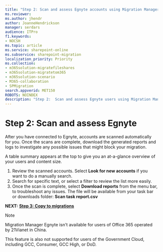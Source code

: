 ```yaml
---
title: "Step 2: Scan and assess Egnyte accounts using Migration Manager"
ms.reviewer: 
ms.author: jhendr
author: JoanneHendrickson
manager: serdars
audience: ITPro
f1.keywords:
- NOCSH
ms.topic: article
ms.service: sharepoint-online
ms.subservice: sharepoint-migration
localization_priority: Priority
ms.collection:
- m365solution-migratefileshares
- m365solution-migratetom365
- m365solution-scenario
- M365-collaboration
- SPMigration
search.appverid: MET150
ROBOTS: NOINDEX
description: "Step 2:  Scan and assess Egnyte users using Migration Manager."
---
```


# Step 2: Scan and assess Egnyte

After you have connected to Egnyte, accounts are scanned automatically for you. Once the scans are complete, download the generated reports and logs to investigate any possible issues that might block your migration.

A table summary appears at the top to give you an at-a-glance overview of your users and content size.



1.  Review the scanned accounts. Select **Look for new accounts** if you want to do a manually search.
2. Search for specific text, or select a filter to review the list more easily.
3. Once the scan is complete, select **Download reports** from the menu bar, to troubleshoot any issues. The file will be available from your task bar or downloads folder: **Scan task report.csv**

**NEXT:**  [ **Step 3: Copy to migrations**](mm-egnyte-step3-copy-to-migrations.md)


>[!NOTE]
>Migration Manager Egnyte isn't available for users of Office 365 operated by 21Vianet in China.
>
> This feature is also not supported for users of the Government Cloud, including GCC, Consumer, GCC High, or DoD.